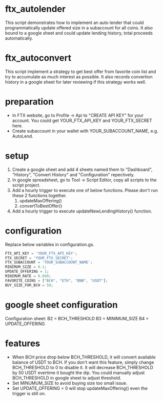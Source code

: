 # ftx_autolender
This script demonstrates how to implement an auto lender that could programmatically update offered size in a subaccount for all coins. It also bound to a google sheet and could update lending history, total proceeds automatically. 

# ftx_autoconvert
This script implement a strategy to get best offer from favorite coin list and try to accumulate as much interest as possible. It also records convertion history in a google sheet for later reviewing if this strategy works well. 

# preparation
- In FTX website, go to Profile -> Api to "CREATE API KEY" for your account. You could get YOUR_FTX_API_KEY and YOUR_FTX_SECRET here. 
- Create subaccount in your wallet with YOUR_SUBACCOUNT_NAME, e.g. AutoLend. 

# setup
1. Create a google sheet and add 4 sheets named them to "Dashboard", "History", "Convert History" and "Configuration" repectively. 
2. In google spreadsheet, go to Tool -> Script Editor, copy all scripts to the script project. 
3. Add a hourly trigger to execute one of below functions. Please don't run these 2 functions together.
   1. updateMaxOffering()
   2. convertToBestOffer()
4. Add a hourly trigger to execute updateNewLendingHistory() function.

# configuration
Replace below variables in configuration.gs. 
```javascript
FTX_API_KEY = 'YOUR_FTX_API_KEY';
FTX_SECRET = 'YOUR_FTX_SECRET';
FTX_SUBACCOUNT = 'YOUR_SUBACCOUNT_NAME';
MINIMUM_SIZE = 0.1;
UPDATE_OFFERING = 1;
MINIMUM_RATE = 0.049;
FAVORITE_COINS = ["BCH", "ETH", "BNB", "USDT"];
BUY_SIZE_FOR_BCH = 50;
```

# google sheet configuration
Configuration sheet:
B2 = BCH_THRESHOLD
B3 = MINIMUM_SIZE
B4 = UPDATE_OFFERING

# features
- When BCH price drop below BCH_THRESHOLD, it will convert available balance of USDT to BCH. If you don't want this feature, simply change BCH_THRESHOLD to 0 to disable it. It will decrease BCH_THRESHOLD by 50 USDT evertime it bought the dip. You could manually adjust BCH_THRESHOLD in google sheet to adjust threshold. 
- Set MINUMUM_SIZE to avoid buying size too small issue. 
- Set UPDATE_OFFERING = 0 will stop updateMaxOffering() even the trigger is still on.
